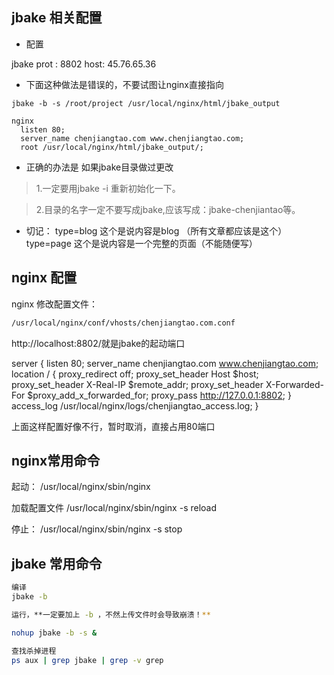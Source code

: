 ## jbake 相关配置
* 配置

jbake prot :
8802
host:
45.76.65.36



* 下面这种做法是错误的，不要试图让nginx直接指向

```ssh
jbake -b -s /root/project /usr/local/nginx/html/jbake_output

nginx
  listen 80;
  server_name chenjiangtao.com www.chenjiangtao.com;
  root /usr/local/nginx/html/jbake_output/;

```

* 正确的办法是
如果jbake目录做过更改
> 1.一定要用jbake -i 重新初始化一下。

> 2.目录的名字一定不要写成jbake,应该写成：jbake-chenjiantao等。




- 切记：
type=blog 这个是说内容是blog （所有文章都应该是这个）
type=page 这个是说内容是一个完整的页面（不能随便写）


## nginx 配置
nginx 修改配置文件：
```bash
/usr/local/nginx/conf/vhosts/chenjiangtao.com.conf

```

http://localhost:8802/就是jbake的起动端口

server {
  listen 80;
  server_name chenjiangtao.com www.chenjiangtao.com;
   location / {
        proxy_redirect off;
        proxy_set_header Host $host;
        proxy_set_header X-Real-IP $remote_addr;
        proxy_set_header X-Forwarded-For $proxy_add_x_forwarded_for;
        proxy_pass http://127.0.0.1:8802;
    }
   access_log /usr/local/nginx/logs/chenjiangtao_access.log;
}

上面这样配置好像不行，暂时取消，直接占用80端口


## nginx常用命令

起动：
/usr/local/nginx/sbin/nginx

加载配置文件
/usr/local/nginx/sbin/nginx -s reload

停止：
/usr/local/nginx/sbin/nginx -s stop


## jbake 常用命令
```sh
编译
jbake -b

运行，**一定要加上 -b ，不然上传文件时会导致崩溃！**

nohup jbake -b -s &

查找杀掉进程
ps aux | grep jbake | grep -v grep


```





